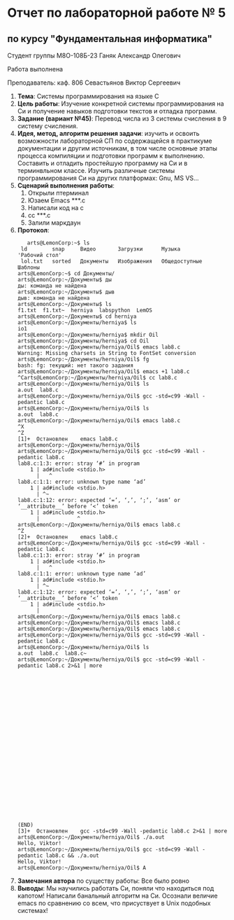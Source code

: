 # Отчет по лабораторной работе № 5
## по курсу "Фундаментальная информатика"

Студент группы М8О-108Б-23 Ганяк Александр Олегович

Работа выполнена 

Преподаватель: каф. 806 Севастьянов Виктор Сергеевич

1. **Тема**: Системы программирования на языке С
2. **Цель работы**: Изучение конкретной системы программирования на Си и получение навыков подготовки текстов и отладка программ. 
3. **Задание (вариант №45)**:  Перевод числа из 3 системы счисления в 9 систему счисления.
4. **Идея, метод, алгоритм решения задачи**: изучить и освоить возможности лабораторной СП по содержащейся в практикуме документации и другим источникам,
   в том числе основные этапы процесса компиляции и подготовки программ к выполнению. Составить и отладить простейшую программу на Си и в терминвльном классе. Изучить различные системы программирования Cи на других платформах:
   Gnu, MS VS...
6. **Сценарий выполнения работы**:
   1. Открыли птерминал
   2. Юзаем Emacs ***.c
   3. Написали код на с
   4. сс ***.c
   5. Залили маркдаун
7. **Протокол**:
   ```
      arts@LemonCorp:~$ ls
    ld        snap     Видео       Загрузки      Музыка         'Рабочий стол'
    lol.txt   sorted   Документы   Изображения   Общедоступные   Шаблоны
   arts@LemonCorp:~$ cd Документы/
   arts@LemonCorp:~/Документы$ ды
   ды: команда не найдена
   arts@LemonCorp:~/Документы$ дыв
   дыв: команда не найдена
   arts@LemonCorp:~/Документы$ ls
   f1.txt  f1.txt~  herniya  labspython  LemOS
   arts@LemonCorp:~/Документы$ cd herniya
   arts@LemonCorp:~/Документы/herniya$ ls
   io1
   arts@LemonCorp:~/Документы/herniya$ mkdir Oil
   arts@LemonCorp:~/Документы/herniya$ cd Oil
   arts@LemonCorp:~/Документы/herniya/Oil$ emacs lab8.c
   Warning: Missing charsets in String to FontSet conversion
   arts@LemonCorp:~/Документы/herniya/Oil$ fg
   bash: fg: текущий: нет такого задания
   arts@LemonCorp:~/Документы/herniya/Oil$ emacs +1 lab8.c
   ^Carts@LemonCorp:~/Документы/herniya/Oil$ cc lab8.c
   arts@LemonCorp:~/Документы/herniya/Oil$ ls
   a.out  lab8.c
   arts@LemonCorp:~/Документы/herniya/Oil$ gcc -std=c99 -Wall -pedantic lab8.c
   arts@LemonCorp:~/Документы/herniya/Oil$ ls
   a.out  lab8.c
   arts@LemonCorp:~/Документы/herniya/Oil$ emacs lab8.c
   ^X
   ^Z
   [1]+  Остановлен    emacs lab8.c
   arts@LemonCorp:~/Документы/herniya/Oil$ 
   arts@LemonCorp:~/Документы/herniya/Oil$ gcc -std=c99 -Wall -pedantic lab8.c
   lab8.c:1:3: error: stray ‘#’ in program
       1 | ad#include <stdio.h>
         |   ^
   lab8.c:1:1: error: unknown type name ‘ad’
       1 | ad#include <stdio.h>
         | ^~
   lab8.c:1:12: error: expected ‘=’, ‘,’, ‘;’, ‘asm’ or ‘__attribute__’ before ‘<’ token
       1 | ad#include <stdio.h>
         |            ^
   arts@LemonCorp:~/Документы/herniya/Oil$ emacs lab8.c
   ^Z
   [2]+  Остановлен    emacs lab8.c
   arts@LemonCorp:~/Документы/herniya/Oil$ gcc -std=c99 -Wall -pedantic lab8.c
   lab8.c:1:3: error: stray ‘#’ in program
       1 | ad#include <stdio.h>
         |   ^
   lab8.c:1:1: error: unknown type name ‘ad’
       1 | ad#include <stdio.h>
         | ^~
   lab8.c:1:12: error: expected ‘=’, ‘,’, ‘;’, ‘asm’ or ‘__attribute__’ before ‘<’ token
       1 | ad#include <stdio.h>
         |            ^
   arts@LemonCorp:~/Документы/herniya/Oil$ emacs lab8.c
   arts@LemonCorp:~/Документы/herniya/Oil$ emacs lab8.c
   arts@LemonCorp:~/Документы/herniya/Oil$ emacs lab8.c
   arts@LemonCorp:~/Документы/herniya/Oil$ gcc -std=c99 -Wall -pedantic lab8.c
   arts@LemonCorp:~/Документы/herniya/Oil$ ls
   a.out  lab8.c  lab8.c~
   arts@LemonCorp:~/Документы/herniya/Oil$ gcc -std=c99 -Wall -pedantic lab8.c 2>&1 | more
   
   
   
   
   
   
   
   
   
   
   
   
   
   
   
   
   
   
   
   
   
   
   
   
   
   (END)
   [3]+  Остановлен    gcc -std=c99 -Wall -pedantic lab8.c 2>&1 | more
   arts@LemonCorp:~/Документы/herniya/Oil$ ./a.out
   Hello, Viktor!
   arts@LemonCorp:~/Документы/herniya/Oil$ gcc -std=c99 -Wall -pedantic lab8.c && ./a.out
   Hello, Viktor!
   arts@LemonCorp:~/Документы/herniya/Oil$ A
   ```
9. **Замечания автора** по существу работы: Все было ровно
10. **Выводы**: Мы научились работать Си, поняли что находиться под капотом! Написали банальный алгоритм на Си. Осознали величие emacs по сравнению со всем, что присуствует в Unix подобных системах!
